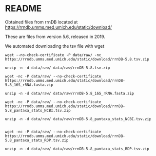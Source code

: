 # README

Obtained files from rrnDB located at
https://rrndb.umms.med.umich.edu/static/download/

These are files from version 5.6, released in 2019.

We automated downloading the tsv file with wget
```
wget --no-check-certificate -P data/raw/ -nc https://rrndb.umms.med.umich.edu/static/download/rrnDB-5.8.tsv.zip

unzip -n -d data/raw/ data/raw/rrnDB-5.8.tsv.zip

wget -nc -P data/raw/ --no-check-certificate https://rrndb.umms.med.umich.edu/static/download/rrnDB-5.8_16S_rRNA.fasta.zip

unzip -n -d data/raw/ data/raw/rrnDB-5.8_16S_rRNA.fasta.zip

wget -nc -P data/raw/ --no-check-certificate https://rrndb.umms.med.umich.edu/static/download/rrnDB-5.8_pantaxa_stats_NCBI.tsv.zip

unzip -n -d data/raw/ data/raw/rrnDB-5.8_pantaxa_stats_NCBI.tsv.zip


wget -nc -P data/raw/ --no-check-certificate https://rrndb.umms.med.umich.edu/static/download/rrnDB-5.8_pantaxa_stats_RDP.tsv.zip

unzip -n -d data/raw/ data/raw/rrnDB-5.8_pantaxa_stats_RDP.tsv.zip
```
